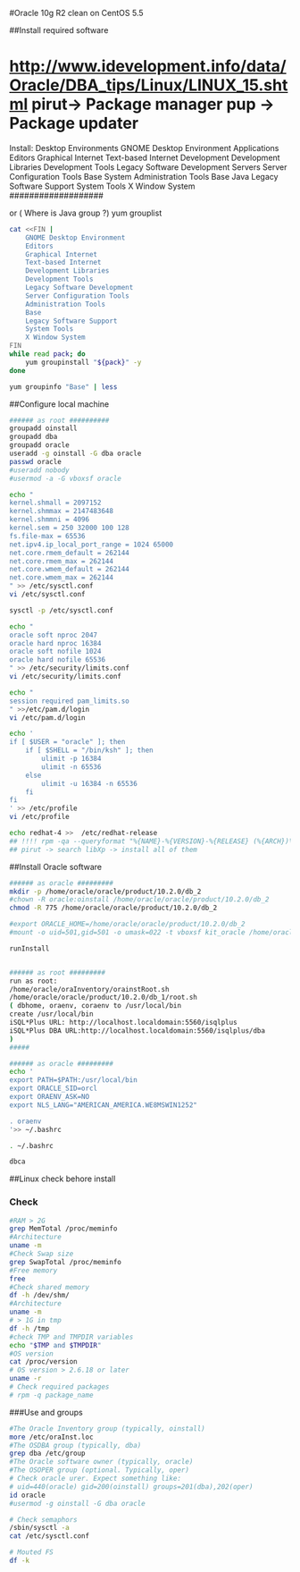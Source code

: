 
#Oracle 10g R2 clean on CentOS 5.5


##Install required software

http://www.idevelopment.info/data/Oracle/DBA_tips/Linux/LINUX_15.shtml
pirut-> Package manager
pup -> Package updater
==========
Install:
Desktop Environments
    GNOME Desktop Environment
Applications
    Editors
    Graphical Internet
    Text-based Internet
Development
    Development Libraries
    Development Tools
    Legacy Software Development
Servers
    Server Configuration Tools
Base System
    Administration Tools
    Base
    Java
    Legacy Software Support
    System Tools
    X Window System
###################

or
( Where is Java group ?)
yum grouplist

~~~bash
cat <<FIN |
    GNOME Desktop Environment
    Editors
    Graphical Internet
    Text-based Internet
    Development Libraries
    Development Tools
    Legacy Software Development
    Server Configuration Tools
    Administration Tools
    Base
    Legacy Software Support
    System Tools
    X Window System
FIN
while read pack; do
    yum groupinstall "${pack}" -y
done

yum groupinfo "Base" | less
~~~

##Configure local machine

~~~bash
###### as root ##########
groupadd oinstall
groupadd dba
groupadd oracle
useradd -g oinstall -G dba oracle
passwd oracle
#useradd nobody
#usermod -a -G vboxsf oracle

echo "
kernel.shmall = 2097152
kernel.shmmax = 2147483648
kernel.shmmni = 4096
kernel.sem = 250 32000 100 128
fs.file-max = 65536
net.ipv4.ip_local_port_range = 1024 65000
net.core.rmem_default = 262144
net.core.rmem_max = 262144
net.core.wmem_default = 262144
net.core.wmem_max = 262144
" >> /etc/sysctl.conf
vi /etc/sysctl.conf

sysctl -p /etc/sysctl.conf

echo "
oracle soft nproc 2047
oracle hard nproc 16384
oracle soft nofile 1024
oracle hard nofile 65536
" >> /etc/security/limits.conf
vi /etc/security/limits.conf

echo "
session required pam_limits.so
" >>/etc/pam.d/login
vi /etc/pam.d/login

echo '
if [ $USER = "oracle" ]; then
    if [ $SHELL = "/bin/ksh" ]; then
        ulimit -p 16384
        ulimit -n 65536
    else
        ulimit -u 16384 -n 65536
    fi
fi
' >> /etc/profile
vi /etc/profile

echo redhat-4 >>  /etc/redhat-release
## !!!! rpm -qa --queryformat "%{NAME}-%{VERSION}-%{RELEASE} (%{ARCH})\n"| grep libXp
## pirut -> search libXp -> install all of them
~~~~

##Install Oracle software

~~~bash
###### as oracle #########
mkdir -p /home/oracle/oracle/product/10.2.0/db_2
#chown -R oracle:oinstall /home/oracle/oracle/product/10.2.0/db_2
chmod -R 775 /home/oracle/oracle/product/10.2.0/db_2

#export ORACLE_HOME=/home/oracle/oracle/product/10.2.0/db_2
#mount -o uid=501,gid=501 -o umask=022 -t vboxsf kit_oracle /home/oracle/kit

runInstall


###### as root #########
run as root:
/home/oracle/oraInventory/orainstRoot.sh
/home/oracle/oracle/product/10.2.0/db_1/root.sh
( dbhome, oraenv, coraenv to /usr/local/bin 
create /usr/local/bin
iSQL*Plus URL: http://localhost.localdomain:5560/isqlplus
iSQL*Plus DBA URL:http://localhost.localdomain:5560/isqlplus/dba
)
#####

###### as oracle #########
echo '
export PATH=$PATH:/usr/local/bin
export ORACLE_SID=orcl
export ORAENV_ASK=NO
export NLS_LANG="AMERICAN_AMERICA.WE8MSWIN1252"

. oraenv
'>> ~/.bashrc

. ~/.bashrc

dbca
~~~~





##Linux check behore install

### Check

~~~bash
#RAM > 2G
grep MemTotal /proc/meminfo 
#Architecture
uname -m
#Check Swap size
grep SwapTotal /proc/meminfo
#Free memory
free
#Check shared memory
df -h /dev/shm/
#Architecture
uname -m
# > 1G in tmp
df -h /tmp
#check TMP and TMPDIR variables
echo "$TMP and $TMPDIR"
#OS version
cat /proc/version
# OS version > 2.6.18 or later
uname -r
# Check required packages
# rpm -q package_name
~~~~

###Use and groups

~~~bash
#The Oracle Inventory group (typically, oinstall)
more /etc/oraInst.loc
#The OSDBA group (typically, dba)
grep dba /etc/group
#The Oracle software owner (typically, oracle)
#The OSOPER group (optional. Typically, oper)
# Check oracle urer. Expect something like:
# uid=440(oracle) gid=200(oinstall) groups=201(dba),202(oper)
id oracle
#usermod -g oinstall -G dba oracle

# Check semaphors
/sbin/sysctl -a
cat /etc/sysctl.conf

# Mouted FS
df -k
~~~